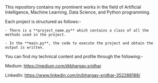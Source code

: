 This repository contains my prominent works in the field of Artificial Intelligence, Machine Learning, Data Science, and Python programming.

Each project is structured as follows:-

    - There is a **project_name.py** which contains a class of all the methods used in the project.

    - In the **main.py**, the code to execute the project and obtain the output is written.

You can find my technical content and profile through the following:- 

Medium: https://medium.com/@bhargav.sridhar

LinkedIn: https://www.linkedin.com/in/bhargav-sridhar-352288188/